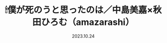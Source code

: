 ---
layout: Cover
permalink: /BokuGaShinouToOmottaNoWa/
title: 🕯僕が死のうと思ったのは／中島美嘉×秋田ひろむ（amazarashi）
path: 20231024_BokuGaShinouToOmottaNoWa
date: 2023.10.24
youtube: 6bdDc3HKGWI
bilibili: BV1C84y127xK
netease: 175978932
qq: 001aMmYU3DwWpG
shorts_youtube: FSqMl4-jQXY
shorts_bilibili: BV1bC4y137r4
---